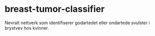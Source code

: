 # breast-tumor-classifier
Nevralt nettverk som identifiserer godartedet eller ondartede svulster i brystvev hos kvinner. 
